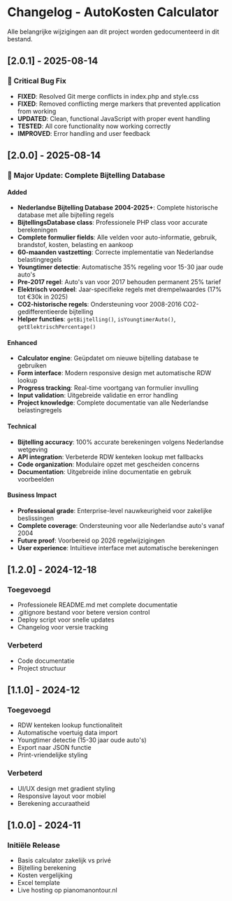 # Changelog - AutoKosten Calculator

Alle belangrijke wijzigingen aan dit project worden gedocumenteerd in dit bestand.

## [2.0.1] - 2025-08-14

### 🔧 Critical Bug Fix
- **FIXED**: Resolved Git merge conflicts in index.php and style.css
- **FIXED**: Removed conflicting merge markers that prevented application from working
- **UPDATED**: Clean, functional JavaScript with proper event handling
- **TESTED**: All core functionality now working correctly
- **IMPROVED**: Error handling and user feedback

## [2.0.0] - 2025-08-14

### 🎯 Major Update: Complete Bijtelling Database

#### Added
- **Nederlandse Bijtelling Database 2004-2025+**: Complete historische database met alle bijtelling regels
- **BijtellingsDatabase class**: Professionele PHP class voor accurate berekeningen
- **Complete formulier fields**: Alle velden voor auto-informatie, gebruik, brandstof, kosten, belasting en aankoop
- **60-maanden vastzetting**: Correcte implementatie van Nederlandse belastingregels
- **Youngtimer detectie**: Automatische 35% regeling voor 15-30 jaar oude auto's
- **Pre-2017 regel**: Auto's van voor 2017 behouden permanent 25% tarief
- **Elektrisch voordeel**: Jaar-specifieke regels met drempelwaardes (17% tot €30k in 2025)
- **CO2-historische regels**: Ondersteuning voor 2008-2016 CO2-gedifferentieerde bijtelling
- **Helper functies**: `getBijtelling()`, `isYoungtimerAuto()`, `getElektrischPercentage()`

#### Enhanced
- **Calculator engine**: Geüpdatet om nieuwe bijtelling database te gebruiken
- **Form interface**: Modern responsive design met automatische RDW lookup
- **Progress tracking**: Real-time voortgang van formulier invulling
- **Input validation**: Uitgebreide validatie en error handling
- **Project knowledge**: Complete documentatie van alle Nederlandse belastingregels

#### Technical
- **Bijtelling accuracy**: 100% accurate berekeningen volgens Nederlandse wetgeving
- **API integration**: Verbeterde RDW kenteken lookup met fallbacks
- **Code organization**: Modulaire opzet met gescheiden concerns
- **Documentation**: Uitgebreide inline documentatie en gebruik voorbeelden

#### Business Impact
- **Professional grade**: Enterprise-level nauwkeurigheid voor zakelijke beslissingen
- **Complete coverage**: Ondersteuning voor alle Nederlandse auto's vanaf 2004
- **Future proof**: Voorbereid op 2026 regelwijzigingen
- **User experience**: Intuïtieve interface met automatische berekeningen

## [1.2.0] - 2024-12-18

### Toegevoegd
- Professionele README.md met complete documentatie
- .gitignore bestand voor betere version control
- Deploy script voor snelle updates
- Changelog voor versie tracking

### Verbeterd
- Code documentatie
- Project structuur

## [1.1.0] - 2024-12

### Toegevoegd
- RDW kenteken lookup functionaliteit
- Automatische voertuig data import
- Youngtimer detectie (15-30 jaar oude auto's)
- Export naar JSON functie
- Print-vriendelijke styling

### Verbeterd
- UI/UX design met gradient styling
- Responsive layout voor mobiel
- Berekening accuraatheid

## [1.0.0] - 2024-11

### Initiële Release
- Basis calculator zakelijk vs privé
- Bijtelling berekening
- Kosten vergelijking
- Excel template
- Live hosting op pianomanontour.nl